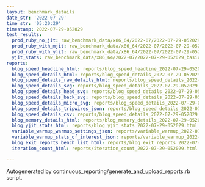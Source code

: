 ```yaml
---
layout: benchmark_details
date_str: '2022-07-29'
time_str: '05:20:29'
timestamp: 2022-07-29-052029
test_results:
  prod_ruby_no_jit: raw_benchmark_data/x86_64/2022-07/2022-07-29-052029_basic_benchmark_prod_ruby_no_jit.json
  prod_ruby_with_mjit: raw_benchmark_data/x86_64/2022-07/2022-07-29-052029_basic_benchmark_prod_ruby_with_mjit.json
  prod_ruby_with_yjit: raw_benchmark_data/x86_64/2022-07/2022-07-29-052029_basic_benchmark_prod_ruby_with_yjit.json
  yjit_stats: raw_benchmark_data/x86_64/2022-07/2022-07-29-052029_basic_benchmark_yjit_stats.json
reports:
  blog_speed_headline_html: reports/blog_speed_headline_2022-07-29-052029.html
  blog_speed_details_html: reports/blog_speed_details_2022-07-29-052029.html
  blog_speed_details_raw_details_html: reports/blog_speed_details_2022-07-29-052029.raw_details.html
  blog_speed_details_svg: reports/blog_speed_details_2022-07-29-052029.svg
  blog_speed_details_head_svg: reports/blog_speed_details_2022-07-29-052029.head.svg
  blog_speed_details_back_svg: reports/blog_speed_details_2022-07-29-052029.back.svg
  blog_speed_details_micro_svg: reports/blog_speed_details_2022-07-29-052029.micro.svg
  blog_speed_details_tripwires_json: reports/blog_speed_details_2022-07-29-052029.tripwires.json
  blog_speed_details_csv: reports/blog_speed_details_2022-07-29-052029.csv
  blog_memory_details_html: reports/blog_memory_details_2022-07-29-052029.html
  blog_yjit_stats_html: reports/blog_yjit_stats_2022-07-29-052029.html
  variable_warmup_warmup_settings_json: reports/variable_warmup_2022-07-29-052029.warmup_settings.json
  variable_warmup_stats_of_interest_json: reports/variable_warmup_2022-07-29-052029.stats_of_interest.json
  blog_exit_reports_bench_list_html: reports/blog_exit_reports_2022-07-29-052029.bench_list.html
  iteration_count_html: reports/iteration_count_2022-07-29-052029.html

---
```

Autogenerated by continuous_reporting/generate_and_upload_reports.rb script.
